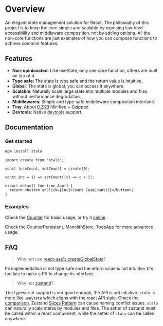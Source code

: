 # Overview

An elegant state management solution for React.
The philosophy of this project is to keep the core simple and scalable by exposing low-level accessibility and middleware composition, not by adding options.
All the non-core functions are just examples of how you can compose functions to achieve common features.

## Features

- **Non-opinionated**: Like useState, only one core function, others are built on top of it.
- **Type safe**: The state is type safe and the return value is intuitive.
- **Global**: The state is global, you can access it anywhere.
- **Scalable**: Naturally scale large state into multiple modules and files without performance degradation.
- **Middlewares**: Simple and type-safe middleware composition interface.
- **Tiny**: About [0.3KB](https://bundlephobia.com/package/stalo) Minified + Gzipped.
- **Devtools**: Native [devtools](https://github.com/ysmood/stalo/issues/3) support.

## Documentation

### Get started

```bash
npm install stalo
```

```tsx
import create from "stalo";

const [useCount, setCount] = create(0);

const inc = () => setCount((c) => c + 1);

export default function App() {
  return <button onClick={inc}>Count {useCount()}</button>;
}
```

### Examples

Check the [Counter](./examples/Counter.tsx) for basic usage, or try it [online](https://codesandbox.io/p/sandbox/jtfywj).

Check the [CounterPersistent](./examples/CounterPersistent.tsx), [MonolithStore](./examples/MonolithStore), [TodoApp](./examples/TodoApp) for more advanced usage.

## FAQ

> Why not use [react-use's createGlobalState](https://github.com/streamich/react-use/blob/master/docs/createGlobalState.md)?

Its implementation is not type safe and the return value is not intuitive. It's too late to make a PR to change its interface.

> Why not [zustand](https://github.com/pmndrs/zustand)?

The typescript support is not good enough, the API is not intuitive. `stalo` is more like `useState` which aligns with the react API style. Check the [comparison](https://github.com/ysmood/stalo/issues/1). Zustand [Slices Pattern](https://zustand.docs.pmnd.rs/guides/slices-pattern) can cause naming conflict issues.
`stalo` can naturally scale states by modules and files.
The setter of zustand must be called within a react component, while the setter of `stalo` can be called anywhere.
